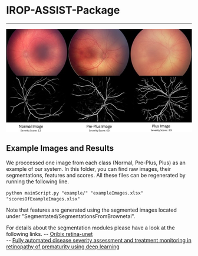 # IROP-ASSIST-Package


***
![alt text](examplesTogether.jpg)

## Example Images and Results
We proccessed one image from each class (Normal, Pre-Plus, Plus) as an example of our system. In this folder, you can find raw images, their segmentations, features and scores. All these files can be regenerated by running the following line. 

```
python mainScript.py "example/" "exampleImages.xlsx" "scoresOfExampleImages.xlsx" 
```
Note that features are generated using the segmented images located  under "Segmentated/SegmentationsFromBrownetal".

For details about the segmentation modules please have a look at the following links.
-- [Oribix retina-unet](https://github.com/orobix/retina-unet.git)  \
-- [Fully automated disease severity assessment and treatment monitoring in retinopathy of prematurity using deep learning](https://doi.org/10.1117/12.2295942)  

